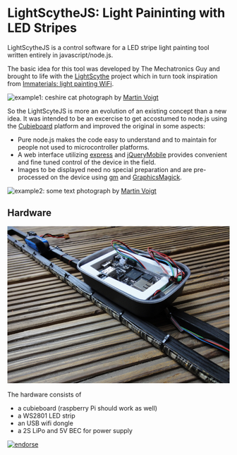 LightScytheJS: Light Paininting with LED Stripes
================================================

LightScytheJS is a control software for a LED stripe light painting tool written entirely in javascript/node.js.

The basic idea for this tool was developed by The Mechatronics Guy and brought to life with the [LightScythe](https://sites.google.com/site/mechatronicsguy/lightscythe) project which in turn took inspiration from [Immaterials: light painting WiFi](http://www.nearfield.org/2011/02/wifi-light-painting).

![example1: ceshire cat](https://raw.github.com/alxlo/LightScytheJS/master/docimages/ceshirecat.jpg)
photograph by [Martin Voigt](http://martin.weickersdorf.de/)

So the LightScyteJS is more an evolution of an existing concept than a new idea. It was intended to be an excercise to get accostumed to node.js using the [Cubieboard](http://cubieboard.org/) platform and improved the original in some aspects:
* Pure node.js makes the code easy to understand and to maintain for people not used to microcontroller platforms.
* A web interface utilizing [express](https://github.com/visionmedia/express) and [jQueryMobile](http://jquerymobile.com/) provides convenient and fine tuned control of the device in the field.
* Images to be displayed need no special preparation and are pre-processed on the device using [gm](http://aheckmann.github.io/gm/) and [GraphicsMagick](http://www.graphicsmagick.org/). 

![example2: some text](https://raw.github.com/alxlo/LightScytheJS/master/docimages/senftenberg2013.jpg)
photograph by [Martin Voigt](http://martin.weickersdorf.de/)

Hardware
--------

![LightScytheJS Hardware](https://github.com/alxlo/LightScytheJS/raw/master/docimages/hardware.jpg)

The hardware consists of
* a cubieboard (raspberry Pi should work as well)
* a WS2801 LED strip
* an USB wifi dongle
* a 2S LiPo and 5V BEC for power supply


[![endorse](https://api.coderwall.com/alxlo/endorsecount.png)](https://coderwall.com/alxlo)
